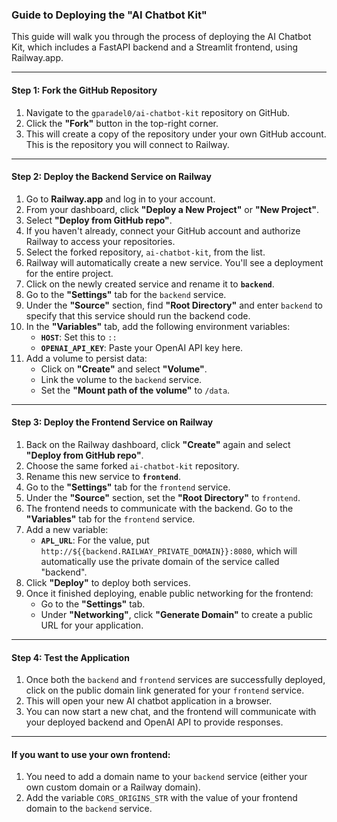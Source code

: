 ### **Guide to Deploying the "AI Chatbot Kit"**

This guide will walk you through the process of deploying the AI Chatbot Kit, which includes a FastAPI backend and a Streamlit frontend, using Railway.app.

---

#### **Step 1: Fork the GitHub Repository**

1.  Navigate to the `gparadel0/ai-chatbot-kit` repository on GitHub.
2.  Click the **"Fork"** button in the top-right corner.
3.  This will create a copy of the repository under your own GitHub account. This is the repository you will connect to Railway.

---

#### **Step 2: Deploy the Backend Service on Railway**

1.  Go to **Railway.app** and log in to your account.
2.  From your dashboard, click **"Deploy a New Project"** or **"New Project"**.
3.  Select **"Deploy from GitHub repo"**.
4.  If you haven't already, connect your GitHub account and authorize Railway to access your repositories.
5.  Select the forked repository, `ai-chatbot-kit`, from the list.
6.  Railway will automatically create a new service. You'll see a deployment for the entire project.
7.  Click on the newly created service and rename it to **`backend`**.
8.  Go to the **"Settings"** tab for the `backend` service.
9.  Under the **"Source"** section, find **"Root Directory"** and enter `backend` to specify that this service should run the backend code.
10. In the **"Variables"** tab, add the following environment variables:
    * **`HOST`**: Set this to `::`
    * **`OPENAI_API_KEY`**: Paste your OpenAI API key here.
11. Add a volume to persist data:
    * Click on **"Create"** and select **"Volume"**.
    * Link the volume to the `backend` service.
    * Set the **"Mount path of the volume"** to `/data`.
---

#### **Step 3: Deploy the Frontend Service on Railway**

1.  Back on the Railway dashboard, click **"Create"** again and select **"Deploy from GitHub repo"**.
2.  Choose the same forked `ai-chatbot-kit` repository.
3.  Rename this new service to **`frontend`**.
4.  Go to the **"Settings"** tab for the `frontend` service.
5.  Under the **"Source"** section, set the **"Root Directory"** to `frontend`.
6.  The frontend needs to communicate with the backend. Go to the **"Variables"** tab for the `frontend` service.
7.  Add a new variable:
    * **`APL_URL`**: For the value, put `http://${{backend.RAILWAY_PRIVATE_DOMAIN}}:8080`, which will automatically use the private domain of the service called "backend".
8.  Click **"Deploy"** to deploy both services.
9.  Once it finished deploying, enable public networking for the frontend:
    * Go to the **"Settings"** tab.
    * Under **"Networking"**, click **"Generate Domain"** to create a public URL for your application.

---

#### **Step 4: Test the Application**

1.  Once both the `backend` and `frontend` services are successfully deployed, click on the public domain link generated for your `frontend` service.
2.  This will open your new AI chatbot application in a browser.
3.  You can now start a new chat, and the frontend will communicate with your deployed backend and OpenAI API to provide responses.

---

#### If you want to use your own frontend:

1. You need to add a domain name to your `backend` service (either your own custom domain or a Railway domain).
2. Add the variable `CORS_ORIGINS_STR` with the value of your frontend domain to the `backend` service.
